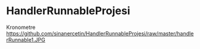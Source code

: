 # HandlerRunnableProjesi
Kronometre
<br>
https://github.com/sinanercetin/HandlerRunnableProjesi/raw/master/handlerRunnable1.JPG
